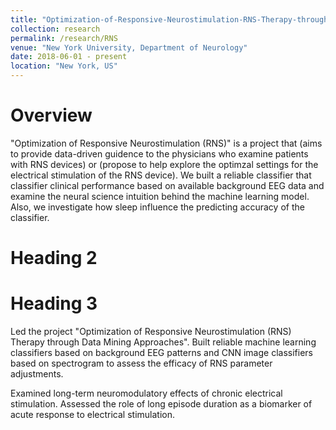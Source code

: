 ```yaml
---
title: "Optimization-of-Responsive-Neurostimulation-RNS-Therapy-through-Data-Mining-Approaches"
collection: research
permalink: /research/RNS
venue: "New York University, Department of Neurology"
date: 2018-06-01 - present
location: "New York, US"
---
```




Overview
======
"Optimization of Responsive Neurostimulation (RNS)" is a project that (aims to provide data-driven guidence to the physicians who examine patients with RNS devices) or (propose to help explore the optimzal settings for the electrical stimulation of the RNS device). We built a reliable classifier that classifier clinical performance based on available background EEG data and examine the neural science intuition behind the machine learning model. Also, we investigate how sleep influence the predicting accuracy of the classifier.







Heading 2
======

Heading 3
======

Led the project "Optimization of Responsive Neurostimulation (RNS) Therapy through Data Mining Approaches". Built reliable machine learning classifiers based on background EEG patterns and CNN image classifiers based on spectrogram to assess the efficacy of RNS parameter adjustments.

Examined long-term neuromodulatory effects of chronic electrical stimulation. Assessed the role of long episode duration as a biomarker of acute response to electrical stimulation.